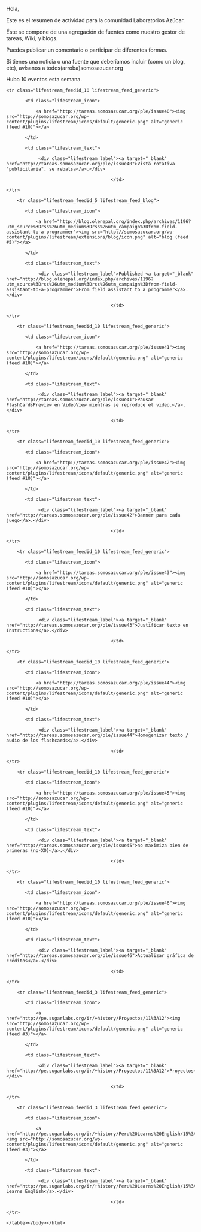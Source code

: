 <html><body><p>Hola,

Este es el resumen de actividad para la comunidad Laboratorios Azúcar.



Éste se compone de una agregación de fuentes como nuestro gestor de tareas, Wiki, y blogs.



Puedes publicar un comentario o participar de diferentes formas.



Si tienes una noticia o una fuente que deberíamos incluir (como un blog, etc), avísanos a todos(arroba)somosazucar.org 



Hubo  10 eventos esta semana.



</p><table class="lifestream">

	<tr class="lifestream_feedid_10 lifestream_feed_generic">

		   <td class="lifestream_icon">

			   <a href="http://tareas.somosazucar.org/ple/issue40"><img src="http://somosazucar.org/wp-content/plugins/lifestream/icons/default/generic.png" alt="generic (feed #10)"></a>

		   </td>

		   <td class="lifestream_text">

				<div class="lifestream_label"><a target="_blank" href="http://tareas.somosazucar.org/ple/issue40">Vista rotativa "publicitaria", se rebalsa</a>.</div>

										   </td>

	</tr>

		<tr class="lifestream_feedid_5 lifestream_feed_blog">

		   <td class="lifestream_icon">

			   <a href="http://blog.olenepal.org/index.php/archives/1196?utm_source%3Drss%26utm_medium%3Drss%26utm_campaign%3Dfrom-field-assistant-to-a-programmer"><img src="http://somosazucar.org/wp-content/plugins/lifestream/extensions/blog/icon.png" alt="blog (feed #5)"></a>

		   </td>

		   <td class="lifestream_text">

				<div class="lifestream_label">Published <a target="_blank" href="http://blog.olenepal.org/index.php/archives/1196?utm_source%3Drss%26utm_medium%3Drss%26utm_campaign%3Dfrom-field-assistant-to-a-programmer">From field assistant to a programmer</a>.</div>

										   </td>

	</tr>

		<tr class="lifestream_feedid_10 lifestream_feed_generic">

		   <td class="lifestream_icon">

			   <a href="http://tareas.somosazucar.org/ple/issue41"><img src="http://somosazucar.org/wp-content/plugins/lifestream/icons/default/generic.png" alt="generic (feed #10)"></a>

		   </td>

		   <td class="lifestream_text">

				<div class="lifestream_label"><a target="_blank" href="http://tareas.somosazucar.org/ple/issue41">Pausar FlashCardsPreview en VideoView mientras se reproduce el video.</a>.</div>

										   </td>

	</tr>

		<tr class="lifestream_feedid_10 lifestream_feed_generic">

		   <td class="lifestream_icon">

			   <a href="http://tareas.somosazucar.org/ple/issue42"><img src="http://somosazucar.org/wp-content/plugins/lifestream/icons/default/generic.png" alt="generic (feed #10)"></a>

		   </td>

		   <td class="lifestream_text">

				<div class="lifestream_label"><a target="_blank" href="http://tareas.somosazucar.org/ple/issue42">Banner para cada juego</a>.</div>

										   </td>

	</tr>

		<tr class="lifestream_feedid_10 lifestream_feed_generic">

		   <td class="lifestream_icon">

			   <a href="http://tareas.somosazucar.org/ple/issue43"><img src="http://somosazucar.org/wp-content/plugins/lifestream/icons/default/generic.png" alt="generic (feed #10)"></a>

		   </td>

		   <td class="lifestream_text">

				<div class="lifestream_label"><a target="_blank" href="http://tareas.somosazucar.org/ple/issue43">Justificar texto en Instructions</a>.</div>

										   </td>

	</tr>

		<tr class="lifestream_feedid_10 lifestream_feed_generic">

		   <td class="lifestream_icon">

			   <a href="http://tareas.somosazucar.org/ple/issue44"><img src="http://somosazucar.org/wp-content/plugins/lifestream/icons/default/generic.png" alt="generic (feed #10)"></a>

		   </td>

		   <td class="lifestream_text">

				<div class="lifestream_label"><a target="_blank" href="http://tareas.somosazucar.org/ple/issue44">Homogenizar texto / audio de los flashcards</a>.</div>

										   </td>

	</tr>

		<tr class="lifestream_feedid_10 lifestream_feed_generic">

		   <td class="lifestream_icon">

			   <a href="http://tareas.somosazucar.org/ple/issue45"><img src="http://somosazucar.org/wp-content/plugins/lifestream/icons/default/generic.png" alt="generic (feed #10)"></a>

		   </td>

		   <td class="lifestream_text">

				<div class="lifestream_label"><a target="_blank" href="http://tareas.somosazucar.org/ple/issue45">no maximiza bien de primeras (no-XO)</a>.</div>

										   </td>

	</tr>

		<tr class="lifestream_feedid_10 lifestream_feed_generic">

		   <td class="lifestream_icon">

			   <a href="http://tareas.somosazucar.org/ple/issue46"><img src="http://somosazucar.org/wp-content/plugins/lifestream/icons/default/generic.png" alt="generic (feed #10)"></a>

		   </td>

		   <td class="lifestream_text">

				<div class="lifestream_label"><a target="_blank" href="http://tareas.somosazucar.org/ple/issue46">Actualizar gráfica de créditos</a>.</div>

										   </td>

	</tr>

		<tr class="lifestream_feedid_3 lifestream_feed_generic">

		   <td class="lifestream_icon">

			   <a href="http://pe.sugarlabs.org/ir/+history/Proyectos/11%3A12"><img src="http://somosazucar.org/wp-content/plugins/lifestream/icons/default/generic.png" alt="generic (feed #3)"></a>

		   </td>

		   <td class="lifestream_text">

				<div class="lifestream_label"><a target="_blank" href="http://pe.sugarlabs.org/ir/+history/Proyectos/11%3A12">Proyectos</a>.</div>

										   </td>

	</tr>

		<tr class="lifestream_feedid_3 lifestream_feed_generic">

		   <td class="lifestream_icon">

			   <a href="http://pe.sugarlabs.org/ir/+history/Peru%20Learns%20English/15%3A16"><img src="http://somosazucar.org/wp-content/plugins/lifestream/icons/default/generic.png" alt="generic (feed #3)"></a>

		   </td>

		   <td class="lifestream_text">

				<div class="lifestream_label"><a target="_blank" href="http://pe.sugarlabs.org/ir/+history/Peru%20Learns%20English/15%3A16">Peru Learns English</a>.</div>

										   </td>

	</tr>

	</table></body></html>